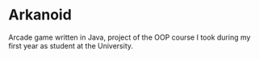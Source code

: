 # Arkanoid
Arcade game written in Java, project of the OOP course I took during my first year as student at the University.
